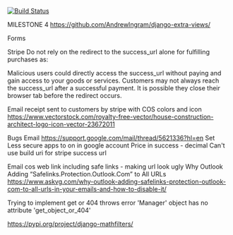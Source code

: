 [![Build Status](https://travis-ci.com/coderbeez/interior-architect.svg?branch=master)](https://travis-ci.com/coderbeez/interior-architect)

MILESTONE 4
https://github.com/AndrewIngram/django-extra-views/

Forms
<!--WHERE: Corey Schafer https://www.youtube.com/watch?v=q4jPR-M0TAQ&list=PL-osiE80TeTtoQCKZ03TU5fNfx2UY6U4p&index=6-->

Stripe
Do not rely on the redirect to the success_url alone for fulfilling purchases as:

Malicious users could directly access the success_url without paying and gain access to your goods or services.
Customers may not always reach the success_url after a successful payment. It is possible they close their browser tab before the redirect occurs.

Email receipt sent to customers by stripe with COS colors and icon
https://www.vectorstock.com/royalty-free-vector/house-construction-architect-logo-icon-vector-23672011


Bugs
Email https://support.google.com/mail/thread/5621336?hl=en
Set Less secure apps to on in google account
Price in success - decimal
Can't use build uri for stripe success url

Email cos web link including safe links - making url look ugly
Why Outlook Adding “Safelinks.Protection.Outlook.Com” to All URLs
https://www.askvg.com/why-outlook-adding-safelinks-protection-outlook-com-to-all-urls-in-your-emails-and-how-to-disable-it/

Trying to implement get or 404 throws error
'Manager' object has no attribute 'get_object_or_404'

https://pypi.org/project/django-mathfilters/